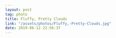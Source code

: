 ```yaml
---
layout: post
tag: photo
title: Fluffy, Pretty Clouds
link: "/assets/photos/Fluffy,-Pretty-Clouds.jpg"
date: 2019-06-12 22:56:37
---
```

